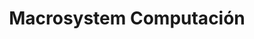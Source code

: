 ---
title: "Macrosystem Computación"
url: /general-san-martin/macrosystem-computacion/
shop: ordenador
---
